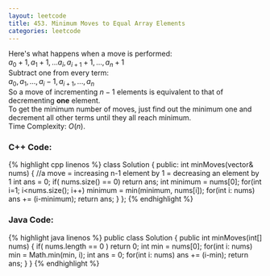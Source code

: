 ```yaml
---
layout: leetcode
title: 453. Minimum Moves to Equal Array Elements
categories: leetcode
---
```

Here's what happens when a move is performed:  
<span class="inlinecode">$a_0+1, a_1+1, ... a_i, a_{i+1}+1, ..., a_n+1$</span>  
Subtract one from every term:  
<span class="inlinecode">$a_0, a_1, ..., a_i-1, a_{i+1}, ..., a_n$</span>  
So a move of incrementing <span class="inlinecode">$n-1$</span> elements is equivalent to that of decrementing **one** element.  
To get the minimum number of moves, just find out the minimum one and decrement all other terms until they all reach minimum.  
Time Complexity: <span class="inlinecode">$O(n)$</span>.
### C++ Code:
{% highlight cpp linenos %}
class Solution {
public:
    int minMoves(vector<int>& nums) {
        //a move = increasing n-1 element by 1 = decreasing an element by 1
        int ans = 0;
        if( nums.size() == 0)   return ans;
        int minimum = nums[0];
        for(int i=1; i<nums.size(); i++) 
            minimum = min(minimum, nums[i]);
        for(int i: nums)
            ans += (i-minimum);
        return ans;
    }
};
{% endhighlight %}
### Java Code:
{% highlight java linenos %}
public class Solution {
    public int minMoves(int[] nums) {
        if( nums.length == 0 ) 
            return 0;
        int min = nums[0];
        for(int i: nums)
            min = Math.min(min, i);
        int ans = 0;
        for(int i: nums)
            ans += (i-min);
        return ans;
    }
}
{% endhighlight %}
